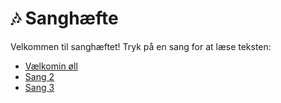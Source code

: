 # 🎶 Sanghæfte

Velkommen til sanghæftet! Tryk på en sang for at læse teksten:

- [Vælkomin øll](sange/vaelkomin.md)
- [Sang 2](sange/15_jeg_er_sigojner.md)
- [Sang 3](sange/when_im_64.md)
